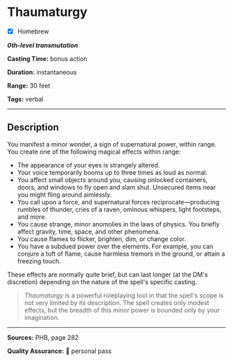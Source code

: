 # Thaumaturgy

- [x] Homebrew

***0th-level transmutation***

**Casting Time:** bonus action

**Duration:** instantaneous

**Range:** 30 feet

**Tags:** verbal

---

## Description
You manifest a minor wonder, a sign of supernatural power, within range.
You create one of the following magical effects within range:
- The appearance of your eyes is strangely altered.
- Your voice temporarily booms up to three times as loud as normal.
- You affect small objects around you, causing unlocked containers, doors, and windows to fly open and slam shut.
	Unsecured items near you might fling around aimlessly.
- You call upon a force, and supernatural forces reciprocate—producing rumbles of thunder, cries of a raven, ominous whispers, light footsteps, and more.
- You cause strange, minor anomolies in the laws of physics.
	You briefly affect gravity, time, space, and other phenomena.
- You cause flames to flicker, brighten, dim, or change color.
- You have a subdued power over the elements.
	For example, you can conjure a tuft of flame, cause harmless tremors in the ground, or attain a freezing touch.

These effects are normally quite brief, but can last longer (at the DM's discretion) depending on the nature of the spell's specific casting.

> *Thaumaturgy* is a powerful roleplaying tool in that the spell's scope is not very limited by its description.
> The spell creates only modest effects, but the breadth of this minor power is bounded only by your imagination.

---

**Sources:** PHB, page 282

**Quality Assurance:** :star2: personal pass
